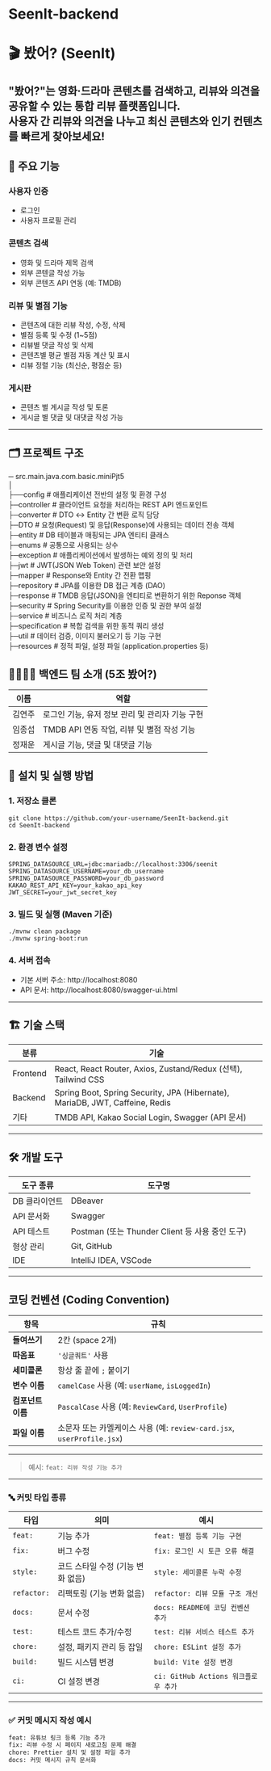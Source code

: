 # SeenIt-backend
# 🎬 봤어? (SeenIt)

**"봤어?"는 영화·드라마 콘텐츠를 검색하고, 리뷰와 의견을 공유할 수 있는 통합 리뷰 플랫폼입니다.**  
사용자 간 리뷰와 의견을 나누고 최신 콘텐츠와 인기 컨텐츠를 빠르게 찾아보세요!
---

## 🧩 주요 기능

### 사용자 인증
- 로그인
- 사용자 프로필 관리

### 콘텐츠 검색
- 영화 및 드라마 제목 검색
- 외부 콘텐글 작성 가능
- 외부 콘텐츠 API 연동 (예: TMDB)

### 리뷰 및 별점 기능
- 콘텐츠에 대한 리뷰 작성, 수정, 삭제
- 별점 등록 및 수정 (1~5점)
- 리뷰별 댓글 작성 및 삭제
- 콘텐츠별 평균 별점 자동 계산 및 표시
- 리뷰 정렬 기능 (최신순, 평점순 등)

### 게시판
- 콘텐츠 별 게시글 작성 및 토론
- 게시글 별 댓글 및 대댓글 작성 가능
---


## 🗂️ 프로젝트 구조
─ src.main.java.com.basic.miniPjt5\
│\
├──config # 애플리케이션 전반의 설정 및 환경 구성 \
├─controller # 클라이언트 요청을 처리하는 REST API 엔드포인트 \
├─converter # DTO ↔ Entity 간 변환 로직 담당 \
├─DTO # 요청(Request) 및 응답(Response)에 사용되는 데이터 전송 객체 \
├─entity # DB 테이블과 매핑되는 JPA 엔티티 클래스 \
├─enums # 공통으로 사용되는 상수 \
├─exception # 애플리케이션에서 발생하는 예외 정의 및 처리 \
├─jwt # JWT(JSON Web Token) 관련 보안 설정 \
├─mapper # Response와 Entity 간 전환 맵핑 \
├─repository # JPA를 이용한 DB 접근 계층 (DAO) \
├─response # TMDB 응답(JSON)을 엔티티로 변환하기 위한 Reponse 객체 \
├─security # Spring Security를 이용한 인증 및 권한 부여 설정\
├─service # 비즈니스 로직 처리 계층 \
├─specification # 복합 검색을 위한 동적 쿼리 생성\
├─util # 데이터 검증, 이미지 불러오기 등 기능 구현\
├─resources # 정적 파일, 설정 파일 (application.properties 등)

## 👨‍👩‍👧‍👦 백엔드 팀 소개 (5조 봤어?)
| 이름  | 역할                           |
|-----|------------------------------|
| 김연주 | 로그인 기능, 유저 정보 관리 및 관리자 기능 구현 |                            |
| 임종섭 | TMDB API 연동 작업, 리뷰 및 별점 작성 기능 |
| 정재운 | 게시글 기능, 댓글 및 대댓글 기능          |

## 🚀 설치 및 실행 방법 

### 1. 저장소 클론
```
git clone https://github.com/your-username/SeenIt-backend.git
cd SeenIt-backend
```

### 2. 환경 변수 설정
```
SPRING_DATASOURCE_URL=jdbc:mariadb://localhost:3306/seenit
SPRING_DATASOURCE_USERNAME=your_db_username
SPRING_DATASOURCE_PASSWORD=your_db_password
KAKAO_REST_API_KEY=your_kakao_api_key
JWT_SECRET=your_jwt_secret_key
```

### 3. 빌드 및 실행 (Maven 기준)
```
./mvnw clean package
./mvnw spring-boot:run
```


### 4. 서버 접속
- 기본 서버 주소: http://localhost:8080
- API 문서: http://localhost:8080/swagger-ui.html

---

## 🏗️ 기술 스택

| 분류       | 기술 |
|----------|------|
| Frontend | React, React Router, Axios, Zustand/Redux (선택), Tailwind CSS |
| Backend  | Spring Boot, Spring Security, JPA (Hibernate), MariaDB, JWT, Caffeine, Redis |
| 기타       | TMDB API, Kakao Social Login, Swagger (API 문서) |

---

## 🛠️ 개발 도구

| 도구 종류     | 도구명 |
|-------------|--------|
| DB 클라이언트 | DBeaver |
| API 문서화   | Swagger |
| API 테스트   | Postman (또는 Thunder Client 등 사용 중인 도구) |
| 형상 관리    | Git, GitHub |
| IDE         | IntelliJ IDEA, VSCode |

---

##  코딩 컨벤션 (Coding Convention)

| 항목 | 규칙 |
|------|------|
| **들여쓰기** | 2칸 (space 2개) |
| **따옴표** | `'싱글쿼트'` 사용 |
| **세미콜론** | 항상 줄 끝에 `;` 붙이기 |
| **변수 이름** | `camelCase` 사용 (예: `userName`, `isLoggedIn`) |
| **컴포넌트 이름** | `PascalCase` 사용 (예: `ReviewCard`, `UserProfile`) |
| **파일 이름** | 소문자 또는 카멜케이스 사용 (예: `review-card.jsx`, `userProfile.jsx`) |

---


> 예시: `feat: 리뷰 작성 기능 추가`

---

### 🔤 커밋 타입 종류

| 타입 | 의미 | 예시 |
|------|------|------|
| `feat:` | 기능 추가 | `feat: 별점 등록 기능 구현` |
| `fix:` | 버그 수정 | `fix: 로그인 시 토큰 오류 해결` |
| `style:` | 코드 스타일 수정 (기능 변화 없음) | `style: 세미콜론 누락 수정` |
| `refactor:` | 리팩토링 (기능 변화 없음) | `refactor: 리뷰 모듈 구조 개선` |
| `docs:` | 문서 수정 | `docs: README에 코딩 컨벤션 추가` |
| `test:` | 테스트 코드 추가/수정 | `test: 리뷰 서비스 테스트 추가` |
| `chore:` | 설정, 패키지 관리 등 잡일 | `chore: ESLint 설정 추가` |
| `build:` | 빌드 시스템 변경 | `build: Vite 설정 변경` |
| `ci:` | CI 설정 변경 | `ci: GitHub Actions 워크플로우 추가` |

---

### ✅ 커밋 메시지 작성 예시

```bash
feat: 유튜브 링크 등록 기능 추가
fix: 리뷰 수정 시 페이지 새로고침 문제 해결
chore: Prettier 설치 및 설정 파일 추가
docs: 커밋 메시지 규칙 문서화
```
